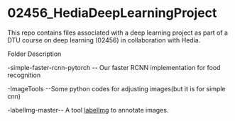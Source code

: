 # 02456_HediaDeepLearningProject

This repo contains files associated with a deep learning project as part of a DTU course on deep learning (02456) in collaboration with Hedia.

Folder Description 

-simple-faster-rcnn-pytorch -- Our faster RCNN implementation for food recognition

-ImageTools --Some python codes for adjusting images(but it is for simple cnn)

-labelImg-master-- A tool [labelImg](https://github.com/tzutalin/labelImg) to annotate images.  
